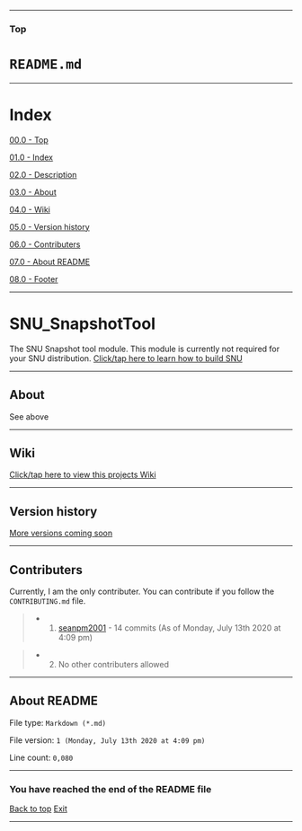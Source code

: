 
***

### Top

# `README.md`

***

# Index

[00.0 - Top](#Top)

[01.0 - Index](#Index)

[02.0 - Description](#SNU_SnapshotTool)

[03.0 - About](#About)

[04.0 - Wiki](#Wiki)

[05.0 - Version history](#Version-history)

[06.0 - Contributers](#Contributers)

[07.0 - About README](#About-README)

[08.0 - Footer](#You-have-reached-the-end-of-the-README-file)

***

# SNU_SnapshotTool
The SNU Snapshot tool module. This module is currently not required for your SNU distribution. [Click/tap here to learn how to build SNU](https://gist.github.com/seanpm2001/745564a46186888e829fdeb9cda584de)

***

## About

See above

***

## Wiki

[Click/tap here to view this projects Wiki](https://github.com/seanpm2001/SNU_SnapshotTool/wiki)

***

## Version history

[More versions coming soon](https://www.example.com)

***

## Contributers

Currently, I am the only contributer. You can contribute if you follow the `CONTRIBUTING.md` file.

> * 1. [seanpm2001](https://github.com/seanpm2001/) - 14 commits (As of Monday, July 13th 2020 at 4:09 pm)

> * 2. No other contributers allowed

***

## About README

File type: `Markdown (*.md)`

File version: `1 (Monday, July 13th 2020 at 4:09 pm)`

Line count: `0,080`

***

### You have reached the end of the README file

[Back to top](#Top) [Exit](https://github.com)

***
